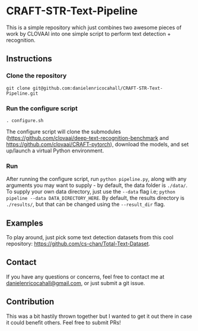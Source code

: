 # CRAFT-STR-Text-Pipeline

This is a simple repository which just combines two awesome pieces of work by CLOVAAI into one simple script to perform text detection + recognition.

## Instructions

### Clone the repository
`git clone git@github.com:danielenricocahall/CRAFT-STR-Text-Pipeline.git`


### Run the configure script
`. configure.sh`

The configure script will clone the submodules (https://github.com/clovaai/deep-text-recognition-benchmark and https://github.com/clovaai/CRAFT-pytorch), download the models, and set up/launch a virtual Python environment. 

### Run

After running the configure script, run `python pipeline.py`, along with any arguments you may want to supply - by default, the data folder is `./data/`. To supply your own data directory, just use the `--data` flag i.e; `python pipeline --data DATA_DIRECTORY_HERE`. By default, the results directory is `./results/`, but that can be changed using the `--result_dir` flag.

## Examples

To play around, just pick some text detection datasets from this cool repository: https://github.com/cs-chan/Total-Text-Dataset.

## Contact

If you have any questions or concerns, feel free to contact me at danielenricocahall@gmail.com, or just submit a git issue.

## Contribution

This was a bit hastily thrown together but I wanted to get it out there in case it could benefit others. Feel free to submit PRs!
